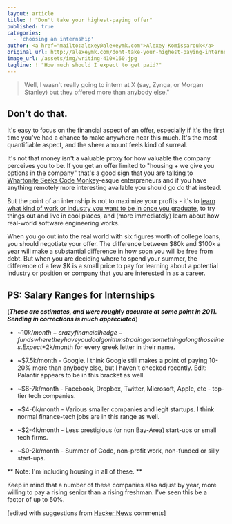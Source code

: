 ```yaml
---
layout: article
title: ! "Don't take your highest-paying offer"
published: true
categories:
  - 'choosing an internship'
author: <a href="mailto:alexey@alexeymk.com">Alexey Komissarouk</a>
original_url: http://alexeymk.com/dont-take-your-highest-paying-internship-offe
image_url: /assets/img/writing-410x160.jpg
tagline: ! "How much should I expect to get paid?"
---
```


> Well, I wasn't really going to intern at X (say, Zynga, or Morgan Stanley) but they offered more than anybody else."

## Don't do that.

It's easy to focus on the financial aspect of an offer, especially if it's the first time you've had a chance to make anywhere near this much. It's the most quantifiable aspect, and the sheer amount feels kind of surreal.

It's not that money isn't a valuable proxy for how valuable the company perceives you to be. If you get an offer limited to "housing + we give you options in the company" that's a good sign that you are talking to [Whartonite Seeks Code Monkey][1]-esque enterpreneurs and if you have anything remotely more interesting available you should go do that instead.

But the point of an internship is not to maximize your profits - it's to [learn what kind of work or industry you want to be in once you graduate][2], to try things out and live in cool places, and (more immediately) learn about how real-world software engineering works.

When you go out into the real world with six figures worth of college loans, you should negotiate your offer. The difference between $80k and $100k a year will make a substantial difference in how soon you will be free from debt.  But when you are deciding where to spend your summer, the difference of a few $K is a small price to pay for learning about a potential industry or position or company that you are interested in as a career.

## PS: Salary Ranges for Internships
(***These are estimates, and were roughly accurate at some point in 2011. Sending in corrections is much appreciated***)

*   ~$10k/month - crazy financial hedge-funds where they have you do algorithms trading or something along those lines. Expect +$2k/month for every greek letter in their name.

*   ~$7.5k/month - Google. I think Google still makes a point of paying 10-20% more than anybody else, but I haven't checked recently. Edit: Palantir appears to be in this bracket as well.

*   ~$6-7k/month - Facebook, Dropbox, Twitter, Microsoft, Apple, etc - top-tier tech companies.

*   ~$4-6k/month - Various smaller companies and legit startups.  I think normal finance-tech jobs are in this range as well.

*   ~$2-4k/month - Less prestigious (or non Bay-Area) start-ups or small tech firms.

*   ~$0-2k/month - Summer of Code, non-profit work, non-funded or silly start-ups.


** Note: I'm including housing in all of these. **

Keep in mind that a number of these companies also adjust by year, more willing to pay a rising senior than a rising freshman.  I've seen this be a factor of up to 50%.

[edited with suggestions from [Hacker News][3] comments]

 [1]: http://WhartoniteSeeksCodeMonkey.com
 [2]: http://alexeymk.com/a-brief-guide-to-tech-internships
 [3]: http://news.ycombinator.com/item?id=3996537
